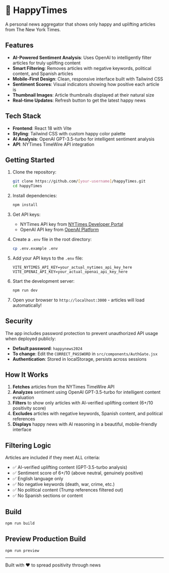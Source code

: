 # 🌟 HappyTimes

A personal news aggregator that shows only happy and uplifting articles from The New York Times.

## Features

- **AI-Powered Sentiment Analysis**: Uses OpenAI to intelligently filter articles for truly uplifting content
- **Smart Filtering**: Removes articles with negative keywords, political content, and Spanish articles
- **Mobile-First Design**: Clean, responsive interface built with Tailwind CSS
- **Sentiment Scores**: Visual indicators showing how positive each article is
- **Thumbnail Images**: Article thumbnails displayed at their natural size
- **Real-time Updates**: Refresh button to get the latest happy news

## Tech Stack

- **Frontend**: React 18 with Vite
- **Styling**: Tailwind CSS with custom happy color palette
- **AI Analysis**: OpenAI GPT-3.5-turbo for intelligent sentiment analysis
- **API**: NYTimes TimeWire API integration

## Getting Started

1. Clone the repository:
   ```bash
   git clone https://github.com/[your-username]/happyTimes.git
   cd happyTimes
   ```

2. Install dependencies:
   ```bash
   npm install
   ```

3. Get API keys:
   - NYTimes API key from [NYTimes Developer Portal](https://developer.nytimes.com/get-started)
   - OpenAI API key from [OpenAI Platform](https://platform.openai.com/api-keys)

4. Create a `.env` file in the root directory:
   ```bash
   cp .env.example .env
   ```

5. Add your API keys to the `.env` file:
   ```
   VITE_NYTIMES_API_KEY=your_actual_nytimes_api_key_here
   VITE_OPENAI_API_KEY=your_actual_openai_api_key_here
   ```

6. Start the development server:
   ```bash
   npm run dev
   ```

7. Open your browser to `http://localhost:3000` - articles will load automatically!

## Security

The app includes password protection to prevent unauthorized API usage when deployed publicly:

- **Default password**: `happynews2024`
- **To change**: Edit the `CORRECT_PASSWORD` in `src/components/AuthGate.jsx`
- **Authentication**: Stored in localStorage, persists across sessions

## How It Works

1. **Fetches** articles from the NYTimes TimeWire API
2. **Analyzes** sentiment using OpenAI GPT-3.5-turbo for intelligent content evaluation
3. **Filters** to show only articles with AI-verified uplifting content (6+/10 positivity score)
4. **Excludes** articles with negative keywords, Spanish content, and political references
5. **Displays** happy news with AI reasoning in a beautiful, mobile-friendly interface

## Filtering Logic

Articles are included if they meet ALL criteria:
- ✅ AI-verified uplifting content (GPT-3.5-turbo analysis)
- ✅ Sentiment score of 6+/10 (above neutral, genuinely positive)
- ✅ English language only
- ✅ No negative keywords (death, war, crime, etc.)
- ✅ No political content (Trump references filtered out)
- ✅ No Spanish sections or content

## Build

```bash
npm run build
```

## Preview Production Build

```bash
npm run preview
```

---

Built with ❤️ to spread positivity through news